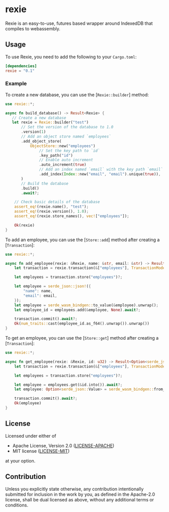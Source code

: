 # rexie

Rexie is an easy-to-use, futures based wrapper around IndexedDB that compiles to webassembly.

## Usage

To use Rexie, you need to add the following to your `Cargo.toml`:

```toml
[dependencies]
rexie = "0.1"
```

### Example

To create a new database, you can use the [`Rexie::builder`] method:

```rust
use rexie::*;

async fn build_database() -> Result<Rexie> {
   // Create a new database
   let rexie = Rexie::builder("test")
       // Set the version of the database to 1.0
       .version(1)
       // Add an object store named `employees`
       .add_object_store(
           ObjectStore::new("employees")
               // Set the key path to `id`
               .key_path("id")
               // Enable auto increment
               .auto_increment(true)
               // Add an index named `email` with the key path `email` with unique enabled
               .add_index(Index::new("email", "email").unique(true)),
       )
       // Build the database
       .build()
       .await?;

    // Check basic details of the database
    assert_eq!(rexie.name(), "test");
    assert_eq!(rexie.version(), 1.0);
    assert_eq!(rexie.store_names(), vec!["employees"]);

    Ok(rexie)
}
```

To add an employee, you can use the [`Store::add`] method after creating a [`Transaction`]:

```rust
use rexie::*;

async fn add_employee(rexie: &Rexie, name: &str, email: &str) -> Result<u32> {
    let transaction = rexie.transaction(&["employees"], TransactionMode::ReadWrite)?;

    let employees = transaction.store("employees")?;

    let employee = serde_json::json!({
        "name": name,
        "email": email,
    });
    let employee = serde_wasm_bindgen::to_value(&employee).unwrap();
    let employee_id = employees.add(&employee, None).await?;

    transaction.commit().await?;
    Ok(num_traits::cast(employee_id.as_f64().unwrap()).unwrap())
}
```

To get an employee, you can use the [`Store::get`] method after creating a [`Transaction`]:

```rust
use rexie::*;

async fn get_employee(rexie: &Rexie, id: u32) -> Result<Option<serde_json::Value>> {
    let transaction = rexie.transaction(&["employees"], TransactionMode::ReadOnly)?;

    let employees = transaction.store("employees")?;

    let employee = employees.get(&id.into()).await?;
    let employee: Option<serde_json::Value> = serde_wasm_bindgen::from_value(employee).unwrap();

    transaction.commit().await?;
    Ok(employee)
}
```

## License

Licensed under either of

- Apache License, Version 2.0 ([LICENSE-APACHE](LICENSE-APACHE))
- MIT license ([LICENSE-MIT](LICENSE-MIT))

at your option.

## Contribution

Unless you explicitly state otherwise, any contribution intentionally submitted for inclusion in the work by you, as
defined in the Apache-2.0 license, shall be dual licensed as above, without any additional terms or conditions.
